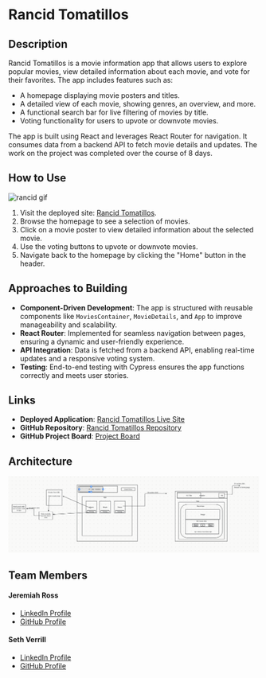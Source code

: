 # Rancid Tomatillos

## Description
Rancid Tomatillos is a movie information app that allows users to explore popular movies, view detailed information about each movie, and vote for their favorites. The app includes features such as:
- A homepage displaying movie posters and titles.
- A detailed view of each movie, showing genres, an overview, and more.
- A functional search bar for live filtering of movies by title.
- Voting functionality for users to upvote or downvote movies.

The app is built using React and leverages React Router for navigation. It consumes data from a backend API to fetch movie details and updates.
The work on the project was completed over the course of 8 days.

## How to Use
![rancid gif](/src/ReadMe%20photos/rancidgif.gif)
1. Visit the deployed site: [Rancid Tomatillos](https://lustrous-mochi-8ef560.netlify.app/).
2. Browse the homepage to see a selection of movies.
3. Click on a movie poster to view detailed information about the selected movie.
4. Use the voting buttons to upvote or downvote movies.
5. Navigate back to the homepage by clicking the "Home" button in the header.

## Approaches to Building
- **Component-Driven Development**: The app is structured with reusable components like `MoviesContainer`, `MovieDetails`, and `App` to improve manageability and scalability.
- **React Router**: Implemented for seamless navigation between pages, ensuring a dynamic and user-friendly experience.
- **API Integration**: Data is fetched from a backend API, enabling real-time updates and a responsive voting system.
- **Testing**: End-to-end testing with Cypress ensures the app functions correctly and meets user stories.

## Links
- **Deployed Application**: [Rancid Tomatillos Live Site](https://lustrous-mochi-8ef560.netlify.app/)
- **GitHub Repository**: [Rancid Tomatillos Repository](https://github.com/sethverrill/rancid-tomatillos)
- **GitHub Project Board**: [Project Board](https://github.com/users/sethverrill/projects/3)

## Architecture
![App Architecture Diagram](./architecture.png)

## Team Members
#### Jeremiah Ross
- [LinkedIn Profile](https://www.linkedin.com/in/jeremiahross/)
- [GitHub Profile](https://github.com/crosswolfv1)

#### Seth Verrill
- [LinkedIn Profile](https://www.linkedin.com/in/sethverrill)
- [GitHub Profile](https://github.com/sethverrill)
